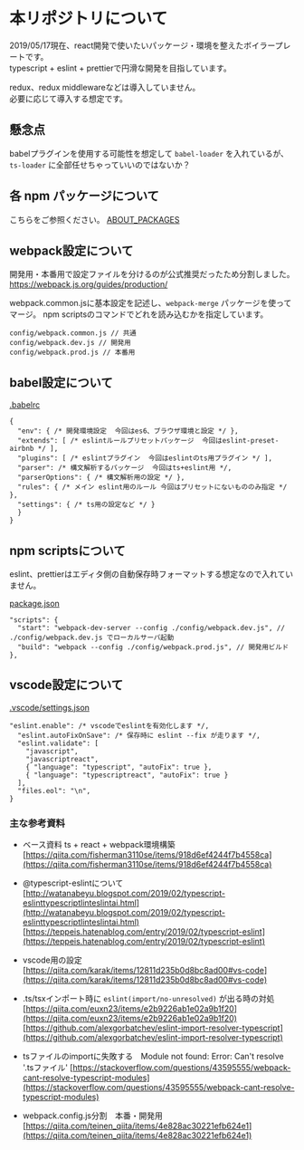 # 本リポジトリについて
  
2019/05/17現在、react開発で使いたいパッケージ・環境を整えたボイラープレートです。  
typescript + eslint + prettierで円滑な開発を目指しています。  
  
redux、redux middlewareなどは導入していません。  
必要に応じて導入する想定です。  
  
## 懸念点
  
babelプラグインを使用する可能性を想定して `babel-loader` を入れているが、  
`ts-loader` に全部任せちゃっていいのではないか？
  
## 各 npm パッケージについて
  
こちらをご参照ください。
[ABOUT_PACKAGES](/ABOUT_PACKAGES.md)  

## webpack設定について
  
開発用・本番用で設定ファイルを分けるのが公式推奨だったため分割しました。  
https://webpack.js.org/guides/production/  

webpack.common.jsに基本設定を記述し、`webpack-merge` パッケージを使ってマージ。
npm scriptsのコマンドでどれを読み込むかを指定しています。

```
config/webpack.common.js // 共通
config/webpack.dev.js // 開発用
config/webpack.prod.js // 本番用
```

## babel設定について
  
[.babelrc](/.babelrc)  

```
{
  "env": { /* 開発環境設定  今回はes6、ブラウザ環境と設定 */ },
  "extends": [ /* eslintルールプリセットパッケージ  今回はeslint-preset-airbnb */ ],
  "plugins": [ /* eslintプラグイン  今回はeslintのts用プラグイン */ ],
  "parser": /* 構文解析するパッケージ  今回はts+eslint用 */,
  "parserOptions": { /* 構文解析用の設定 */ },
  "rules": { /* メイン eslint用のルール 今回はプリセットにないもののみ指定 */ },
  "settings": { /* ts用の設定など */ }
  }
}
```

## npm scriptsについて
  
eslint、prettierはエディタ側の自動保存時フォーマットする想定なので入れていません。  
  
[package.json](/package.json)  
  
```
"scripts": {
  "start": "webpack-dev-server --config ./config/webpack.dev.js", // ./config/webpack.dev.js でローカルサーバ起動
  "build": "webpack --config ./config/webpack.prod.js", // 開発用ビルド
},
```
  
  
## vscode設定について
  
[.vscode/settings.json](.vscode/settings.json)
  
```
"eslint.enable": /* vscodeでeslintを有効化します */,
  "eslint.autoFixOnSave": /* 保存時に eslint --fix が走ります */,
  "eslint.validate": [
    "javascript",
    "javascriptreact",
    { "language": "typescript", "autoFix": true },
    { "language": "typescriptreact", "autoFix": true }
  ],
  "files.eol": "\n",
}
```
  
  
### 主な参考資料

* ベース資料 ts + react + webpack環境構築
[https://qiita.com/fisherman3110se/items/918d6ef4244f7b4558ca](https://qiita.com/fisherman3110se/items/918d6ef4244f7b4558ca)  
  
* @typescript-eslintについて
[http://watanabeyu.blogspot.com/2019/02/typescript-eslinttypescriptlinteslintai.html](http://watanabeyu.blogspot.com/2019/02/typescript-eslinttypescriptlinteslintai.html)  
[https://teppeis.hatenablog.com/entry/2019/02/typescript-eslint](https://teppeis.hatenablog.com/entry/2019/02/typescript-eslint)  
  
* vscode用の設定  
[https://qiita.com/karak/items/12811d235b0d8bc8ad00#vs-code](https://qiita.com/karak/items/12811d235b0d8bc8ad00#vs-code)  
  
* .ts/tsxインポート時に `eslint(import/no-unresolved)` が出る時の対処
[https://qiita.com/euxn23/items/e2b9226ab1e02a9b1f20](https://qiita.com/euxn23/items/e2b9226ab1e02a9b1f20)  
[https://github.com/alexgorbatchev/eslint-import-resolver-typescript](https://github.com/alexgorbatchev/eslint-import-resolver-typescript)  
  
* tsファイルのimportに失敗する　Module not found: Error: Can't resolve '.tsファイル'
[https://stackoverflow.com/questions/43595555/webpack-cant-resolve-typescript-modules](https://stackoverflow.com/questions/43595555/webpack-cant-resolve-typescript-modules)  
  
* webpack.config.js分割　本番・開発用
[https://qiita.com/teinen_qiita/items/4e828ac30221efb624e1](https://qiita.com/teinen_qiita/items/4e828ac30221efb624e1)  